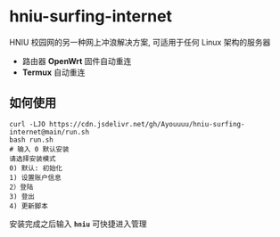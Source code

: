# hniu-surfing-internet
HNIU 校园网的另一种网上冲浪解决方案, 可适用于任何 Linux 架构的服务器
- 路由器 **OpenWrt** 固件自动重连
- **Termux** 自动重连
## 如何使用
```shell
curl -LJO https://cdn.jsdelivr.net/gh/Ayouuuu/hniu-surfing-internet@main/run.sh
bash run.sh
# 输入 0 默认安装
请选择安装模式
0) 默认: 初始化
1) 设置账户信息
2）登陆
3) 登出
4) 更新脚本
```
安装完成之后输入 **`hniu`** 可快捷进入管理
